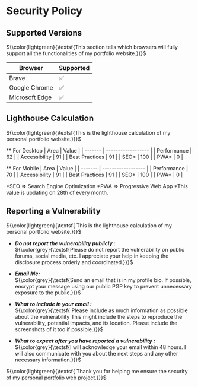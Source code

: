 # Security Policy

## Supported Versions

${\color{lightgreen}{\textsf{This section tells which browsers will fully support all the functionalities of my portfolio website.}\}\}$  

| Browser | Supported          |
| ------- | ------------------ |
| Brave   | :white_check_mark: |
| Google Chrome   | :white_check_mark: |
| Microsoft Edge   | :white_check_mark: |

## Lighthouse Calculation
${\color{lightgreen}{\textsf{This is the lighthouse calculation of my personal portfolio website.}\}\}$

** For Desktop
| Area | Value          |
| ------- | ------------------ |
| Performance   | 62 |
| Accessibility   | 91 |
| Best Practices   | 91 |
| SEO*   | 100 |
| PWA*   | 0 |

** For Mobile
| Area | Value          |
| ------- | ------------------ |
| Performance   | 70 |
| Accessibility   | 91 |
| Best Practices   | 91 |
| SEO*   | 100 |
| PWA*   | 0 |

*SEO => Search Engine Optimization
*PWA => Progressive Web App
*This value is updating on 28th of every month.

## Reporting a Vulnerability

${\color{lightgreen}{\textsf{  This is the lighthouse calculation of my personal portfolio website.}\}\}$


+ <em><b>Do not report the vulnerability publicly :</b></em> <br>
        ${\color{grey}{\textsf{Please do not report the vulnerability on public forums, social media, etc. I appreciate your help in keeping the disclosure process orderly and coordinated.}\}\}$
    
+ <em><b>Email Me:</b></em><br>
        ${\color{grey}{\textsf{Send an email that is in my profile bio. If possible, encrypt your message using our public PGP key to prevent unnecessary exposure to the public.}\}\}$
    
+ <em><b>What to include in your email :</b></em><br>
        ${\color{grey}{\textsf{ Please include as much information as possible about the vulnerability This might include the steps to reproduce the vulnerability, potential impacts, and its location. Please include the screenshots of it too if possible.}\}\}$
   

+ <em><b>What to expect after you have reported a vulnerability : </b></em><br>
        ${\color{grey}{\textsf{I will acknowledge your email within 48 hours. I will also communicate with you about the next steps and any other necessary information.}\}\}$
    

${\color{lightgreen}{\textsf{  Thank you for helping me ensure the security of my personal portfolio web project.}\}\}$

